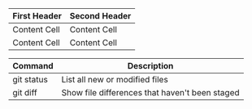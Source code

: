 
| First Header  | Second Header | 
| ------------- | ------------- |
| Content Cell  | Content Cell  |
| Content Cell  | Content Cell  | 

| Command | Description |
| --- | --- |
| git status | List all new or modified files |
| git diff | Show file differences that haven't been staged |
